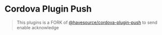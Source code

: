 # Cordova Plugin Push

> This plugins is a FORK of [@havesource/cordova-plugin-push](https://github.com/havesource/cordova-plugin-push) to send enable acknowledge
